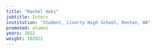 ```yaml
---
title: "Rachel Hoki"
jobtitle: Intern
institution: "Student, Liverty High School, Renton, WA"
promoted: alumni
years: 2022
weight: 102022
---
```


